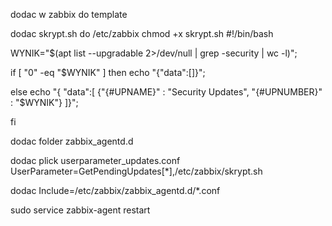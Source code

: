 dodac w zabbix do template

dodac  skrypt.sh do /etc/zabbix
chmod +x skrypt.sh
#!/bin/bash

WYNIK="$(apt list --upgradable 2>/dev/null | grep \-security | wc -l)";

if [ "0" -eq "$WYNIK" ]
then
        echo "{\"data\":[]}";

else
        echo "{ \"data\":[ {\"{#UPNAME}\" : \"Security Updates\", \"{#UPNUMBER}\" : \"$WYNIK\"} ]}";

fi




dodac folder zabbix_agentd.d

dodac plick userparameter_updates.conf
UserParameter=GetPendingUpdates[*],/etc/zabbix/skrypt.sh

dodac Include=/etc/zabbix/zabbix_agentd.d/*.conf

sudo service zabbix-agent restart

